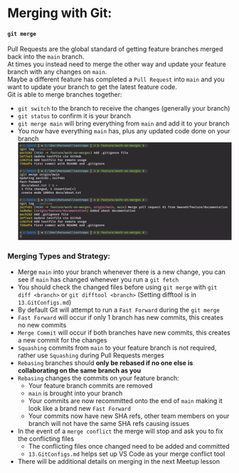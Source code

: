 
# Merging with Git:
#### `git merge`
Pull Requests are the global standard of getting feature branches merged back into the `main` branch.  
At times you instead need to merge the other way and update your feature branch with any changes on `main`.  
Maybe a different feature has completed a `Pull Request` into `main` and you want to update your branch to get the latest feature code.  
Git is able to merge branches together:
- `git switch` to the branch to receive the changes (generally your branch)
- `git status` to confirm it is your branch
- `git merge main` will bring everything from `main` and add it to your branch
- You now have everything `main` has, plus any updated code done on your branch  
<kbd>![git-merge](../images/git-merge.png)</kbd>  

### Merging Types and Strategy:
- Merge `main` into your branch whenever there is a new change, you can see if `main` has changed whenever you run a `git fetch`
- You should check the changed files before using `git merge` with `git diff <branch>` or `git difftool <branch>` (Setting difftool is in `13.GitConfigs.md`)
- By default Git will attempt to run a `Fast Forward` during the `git merge`
- `Fast Forward` will occur if only 1 branch has new commits, this creates no new commits
- `Merge Commit` will occur if both branches have new commits, this creates a new commit for the changes
- `Squashing` commits from `main` to your feature branch is not required, rather use `Squashing` during Pull Requests merges
- `Rebasing` branches should **only be rebased if no one else is collaborating on the same branch as you**
- `Rebasing` changes the commits on your feature branch:
  -  Your feature branch commits are removed
  -  `main` is brought into your branch
  -  Your commits are now recommitted onto the end of `main` making it look like a brand new `Fast Forward`
  -  Your commits now have new SHA refs, other team members on your branch will not have the same SHA refs causing issues
- In the event of a `merge conflict` the merge will stop and ask you to fix the conflicting files
  - The conflicting files once changed need to be added and committed
  - `13.GitConfigs.md` helps set up VS Code as your merge conflict tool
- There will be additional details on merging in the next Meetup lesson
